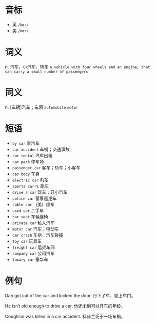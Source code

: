 # 音标

- 英 `/kɑː/`
- 美 `/kɑr/`

# 词义

n. 汽车，小汽车，轿车
`a vehicle with four wheels and an engine, that can carry a small number of passengers`

# 同义

n. [车辆]汽车；车厢
`automobile` `motor`

# 短语

- `by car` 乘汽车
- `car accident` 车祸；交通事故
- `car rental` 汽车出租
- `car park` 停车场
- `passenger car` 客车；轿车；小客车
- `car body` 车身
- `electric car` 电车
- `sports car` n. 跑车
- `drive a car` 驾车；开小汽车
- `police car` 警察巡逻车
- `cable car` （美）缆车
- `used car` 二手车
- `car seat` 车辆座椅
- `private car` 私人汽车
- `motor car` 汽车；电动车
- `car crash` 车祸；汽车碰撞
- `toy car` 玩具车
- `freight car` 运货车厢
- `company car` 公司汽车
- `luxury car` 豪华车

# 例句

Dan got out of the car and locked the door.
丹下了车，锁上车门。

He isn’t old enough to drive a car.
他还未到可以开车的年龄。

Coughlan was killed in a car accident.
科赫兰死于一场车祸。


